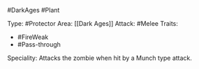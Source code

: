 #DarkAges #Plant

Type: #Protector
Area: [[Dark Ages]]
Attack: #Melee
Traits:
- #FireWeak
- #Pass-through

Speciality: Attacks the zombie when hit by a Munch type attack.
